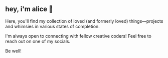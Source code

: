## hey, i'm alice 🐢

Here, you'll find my collection of loved (and formerly loved) things—projects and whimsies in various states of completion.

I'm always open to connecting with fellow creative coders! Feel free to reach out on one of my socials.

Be well!
